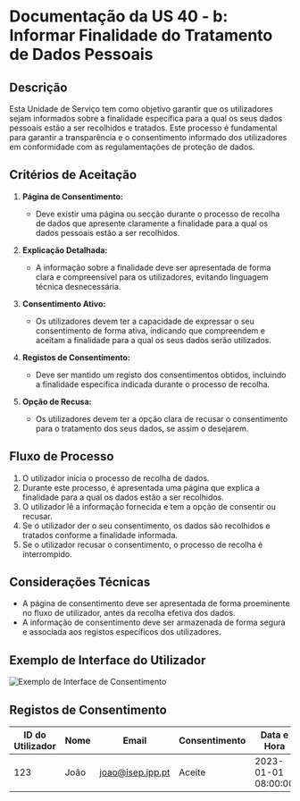 # Documentação da US 40 - b: Informar Finalidade do Tratamento de Dados Pessoais

## Descrição
Esta Unidade de Serviço tem como objetivo garantir que os utilizadores sejam informados sobre a finalidade específica para a qual os seus dados pessoais estão a ser recolhidos e tratados. Este processo é fundamental para garantir a transparência e o consentimento informado dos utilizadores em conformidade com as regulamentações de proteção de dados.

## Critérios de Aceitação

1. **Página de Consentimento:**
    - Deve existir uma página ou secção durante o processo de recolha de dados que apresente claramente a finalidade para a qual os dados pessoais estão a ser recolhidos.

2. **Explicação Detalhada:**
    - A informação sobre a finalidade deve ser apresentada de forma clara e compreensível para os utilizadores, evitando linguagem técnica desnecessária.

3. **Consentimento Ativo:**
    - Os utilizadores devem ter a capacidade de expressar o seu consentimento de forma ativa, indicando que compreendem e aceitam a finalidade para a qual os seus dados serão utilizados.

4. **Registos de Consentimento:**
    - Deve ser mantido um registo dos consentimentos obtidos, incluindo a finalidade específica indicada durante o processo de recolha.

5. **Opção de Recusa:**
    - Os utilizadores devem ter a opção clara de recusar o consentimento para o tratamento dos seus dados, se assim o desejarem.

## Fluxo de Processo

1. O utilizador inicia o processo de recolha de dados.
2. Durante este processo, é apresentada uma página que explica a finalidade para a qual os dados estão a ser recolhidos.
3. O utilizador lê a informação fornecida e tem a opção de consentir ou recusar.
4. Se o utilizador der o seu consentimento, os dados são recolhidos e tratados conforme a finalidade informada.
5. Se o utilizador recusar o consentimento, o processo de recolha é interrompido.

## Considerações Técnicas

- A página de consentimento deve ser apresentada de forma proeminente no fluxo de utilizador, antes da recolha efetiva dos dados.
- A informação de consentimento deve ser armazenada de forma segura e associada aos registos específicos dos utilizadores.

## Exemplo de Interface do Utilizador

![Exemplo de Interface de Consentimento](link_para_a_imagem)

## Registos de Consentimento

| ID do Utilizador | Nome | Email            | Consentimento | Data e Hora |
|-------------------|------|------------------|---------------|-------------|
| 123               | João | joao@isep.ipp.pt | Aceite        | 2023-01-01 08:00:00 |

